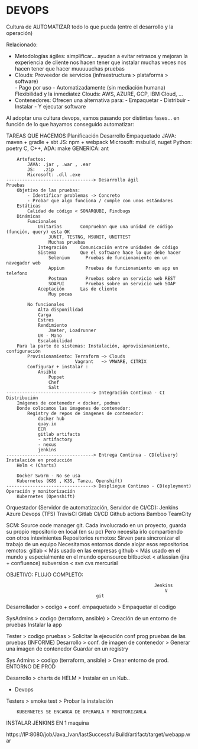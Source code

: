 # DEVOPS

Cultura de AUTOMATIZAR todo lo que pueda (entre el desarrollo y la operación)

Relacionado:
- Metodologías ágiles: simplificar... 
        ayudan a evitar retrasos y mejoran la experiencia de cliente
        nos hacen tener que instalar muchas veces
        nos hacen tener que hacer muuuuuchas pruebas
- Clouds:
    Proveedor de servicios (infraestructura > plataforma > software)    
        - Pago por uso
        - Automatizadamente (sin mediación humana)
    Flexibilidad y la inmediatez
    Clouds: AWS, AZURE, GCP, IBM Cloud, ...
- Contenedores: Ofrecen una alternativa para:
        - Empaquetar
        - Distribuir
        - Instalar
        - Y ejecutar software

Al adoptar una cultura devops, vamos pasando por distintas fases... 
en función de lo que hayamos conseguido automatizar:

TAREAS QUE HACEMOS 
    Planificación
    Desarrollo
    Empaquetado
        JAVA: maven + gradle + sbt
        JS:   npm + webpack
        Microsoft: msbuild, nuget
        Python: poetry
        C, C++, ADA: make
        GENERICA: ant
        
        Artefactos:
            JAVA: .jar , .war , .ear
            JS:   .zip
            Microsoft: .dll .exe
    ---------------------------------> Desarrollo ágil
    Pruebas
        Objetivo de las pruebas:
            - Identificar problemas -> Concreto
            - Probar que algo funciona / cumple con unos estándares
        Estáticas
            Calidad de código < SONARQUBE, Findbugs
        Dinámicas
            Funcionales
                Unitarias       Comprueban que una unidad de código (función, query) esta OK
                    JUNIT, TESTNG, MSUNIT, UNITTEST
                    Muchas pruebas
                Integración     Comunicación entre unidades de código
                Sistema         Que el software hace lo que debe hacer
                    Selenium      Pruebas de funcionamiento en un navegador web
                    Appium        Pruebas de funcionamiento en app un telefono            
                    Postman       Pruebas sobre un servicio web REST
                    SOAPUI        Pruebas sobre un servicio web SOAP
                Aceptación      Las de cliente
                    Muy pocas
                    
            No funcionales
                Alta disponilidad
                Carga
                Estres
                Rendimiento
                    Jmeter, Loadrunner
                UX - Mano
                Escalabilidad
        Para la parte de sistemas: Instalación, aprovisionamiento, configuración
            Provisionamiento: Terraform ~> Clouds
                              Vagrant   ~> VMWARE, CITRIX
            Configurar + instalar :
                Ansible
                    Puppet
                    Chef
                    Salt
    ---------------------------------> Integración Continua - CI
    Distribución
        Imágenes de contenedor < docker, podman
        Donde colocamos las imagenes de contenedor:
            Registry de repos de imagenes de contenedor:
                docker hub
                quay.io
                ECR
                gitlab artifacts
                - artifactory
                - nexus
                jenkins
    ---------------------------------> Entrega Continua - CD(elivery)
    Instalación en producción
        Helm < (Charts)
        
        Docker Swarm - No se usa
        Kubernetes (K8S , K3S, Tanzu, Openshift)
    ---------------------------------> Despliegue Continuo - CD(eployment)
    Operación y monitorización
        Kubernetes (Openshift)



Orquestador (Servidor de automatización, Servidor de CI/CD):
    Jenkins
    Azure Devops (TFS)
    TravisCI
    Gitlab CI/CD
    Github actions
    Bamboo
    TeamCity

SCM: Source code manager
    git. Cada involucrado en un proyecto, guarda su propio repositorio en local (en su pc)
         Pero necesita irlo compartiendo con otros intevinientes
         Repositorios remotos: Sirven para sincronizar el trabajo de un equipo
         Necesitamos entornos donde alojar esos repositorios remotos:
            gitlab < Más usado en las empresas
            github < Más usado en el mundo y especialmente en el mundo opensource
            bitbucket < atlassian (jira + confluence)
    subversion < svn
    cvs 
    mercurial
    
OBJETIVO: FLUJO COMPLETO:

                                                            Jenkins
                                                                V
                                      git                                    
Desarrollador >         codigo + conf. empaquetado    > Empaquetar el codigo
            
SysAdmins     >         codigo (terraform, ansible)   > Creación de un entorno 
                                                        de pruebas
                                                        Instalar la app
                                                        
Tester        >         codigo pruebas                > Solicitar la ejecución
                        conf prog pruebas               de las pruebas
                                                            (INFORME)
Desarrollo    >         conf. de imagen de contenedor > Generar una imagen de contenedor
                                                        Guardar en un registry

Sys Admins    >         codigo (terraform, ansible)   > Crear entorno de prod.
                                                            ENTORNO DE PROD

Desarrollo    >         charts de HELM                > Instalar en un Kub..
 + Devops

Testers       >         smoke test                    > Probar la instalación

        KUBERNETES SE ENCARGA DE OPERARLA Y MONITORIZARLA
                        
INSTALAR JENKINS EN 1 maquina


https://IP:8080/job/Java_Ivan/lastSuccessfulBuild/artifact/target/webapp.war